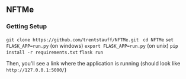 ## NFTMe

### Getting Setup
`git clone https://github.com/trentstauff/NFTMe.git `
`cd NFTMe`
`set FLASK_APP=run.py` (on windows) `export FLASK_APP=run.py` (on unix)
`pip install -r requirements.txt`
`flask run`

Then, you'll see a link where the application is running (should look like `http://127.0.0.1:5000/`)

